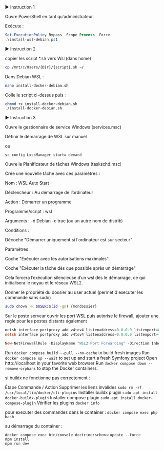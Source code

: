 ▶️ Instruction 1

Ouvre PowerShell en tant qu'administrateur.

Exécute :

```powershell
Set-ExecutionPolicy Bypass -Scope Process -Force
.\install-wsl-debian.ps1
```

▶️ Instruction 2

copier les script *.sh vers Wsl (dans home)

````bash
cp /mnt/c/Users/{Dir}/{script}.sh ~/
````

Dans Debian WSL :

```bash
nano install-docker-debian.sh
```

Colle le script ci-dessus puis :

```bash
chmod +x install-docker-debian.sh
./install-docker-debian.sh
```

▶️ Instruction 3

Ouvre le gestionnaire de service Windows (services.msc)

Définir le démarrage de WSL sur manuel

ou 

````poweshell
sc config LxssManager start= demand
````

Ouvre le Planificateur de tâches Windows (taskschd.msc)

Crée une nouvelle tâche avec ces paramètres :

Nom : WSL Auto Start

Déclencheur : Au démarrage de l’ordinateur

Action : Démarrer un programme

Programme/script : wsl

Arguments : -d Debian -e true (ou un autre nom de distrib)

Conditions :

Décoche "Démarrer uniquement si l'ordinateur est sur secteur"

Paramètres :

Coche "Exécuter avec les autorisations maximales"

Coche "Exécuter la tâche dès que possible après un démarrage"

Cela forcera l’exécution silencieuse d’un wsl dès le démarrage, ce qui initialisera le noyau et le réseau WSL2.

Donner le propriété du dossier au user actuel (permet d'executer les commande sans sudo)

````bash
sudo chown -R $USER:$(id -gn) {mondossier}
````

Sur le poste serveur ouvrir les port WSL puis autorise le firewall, ajouter une regle pour les postes distants également
```powershell
netsh interface portproxy add v4tov4 listenaddress=0.0.0.0 listenport=80 connectaddress=172.31.251.39 connectport=80
netsh interface portproxy add v4tov4 listenaddress=0.0.0.0 listenport=443 connectaddress=172.31.251.39 connectport=443

New-NetFirewallRule -DisplayName "WSL2 Port Forwarding" -Direction Inbound -LocalPort 80,443 -Action Allow -Protocol TCP

```


Run `docker compose build --pull --no-cache` to build fresh images
Run `docker compose up --wait` to set up and start a fresh Symfony project
Open http://localhost in your favorite web browser
Run `docker compose down --remove-orphans` to stop the Docker containers.

si buildx ne fonctionne pas correctement :

Étape	Commande / Action
Supprimer les liens invalides	`sudo rm -rf /usr/local/lib/docker/cli-plugins`
Installer buildx plugin	`sudo apt install docker-buildx-plugin`
Installer compose plugin	`sudo apt install docker-compose-plugin`
Vérifier les plugins	`docker info`

pour executer des commandes dans le container :
`docker compose exec php bash`

au démarrage du container :

```docker php bash
docker compose exec bin/console doctrine:schema:update --force
npm install
npm run dev
```

